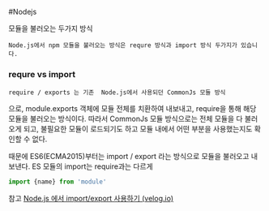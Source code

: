 #Nodejs

모듈을 불러오는 두가지 방식

	Node.js에서 npm 모듈을 불러오는 방식은 requre 방식과 import 방식 두가지가 있습니다.



### requre vs import
	require / exports 는 기존  Node.js에서 사용되던 CommonJs 모듈 방식

으로, module.exports 객체에 모듈 전체를 치환하여 내보내고, require을 통해 해당 모듈을 불러오는 방식이다. 따라서 CommonJs 모듈 방식으로는 전체 모듈을 다 불러오게 되고, 불필요한 모듈이 로드되기도 하고 모듈 내에서 어떤 부분을 사용했는지도 확인할 수 없다.

때문에 ES6(ECMA2015)부터는 import / export 라는 방식으로 모듈을 불러오고 내보낸다. ES 모듈의 import는 require과는 다르게 

```js
import {name} from 'module'
```


참고
[Node.js 에서 import/export 사용하기 (velog.io)](https://velog.io/@ohzzi/Node.js-%EC%97%90%EC%84%9C-importexport-%EC%82%AC%EC%9A%A9%ED%95%98%EA%B8%B0)

